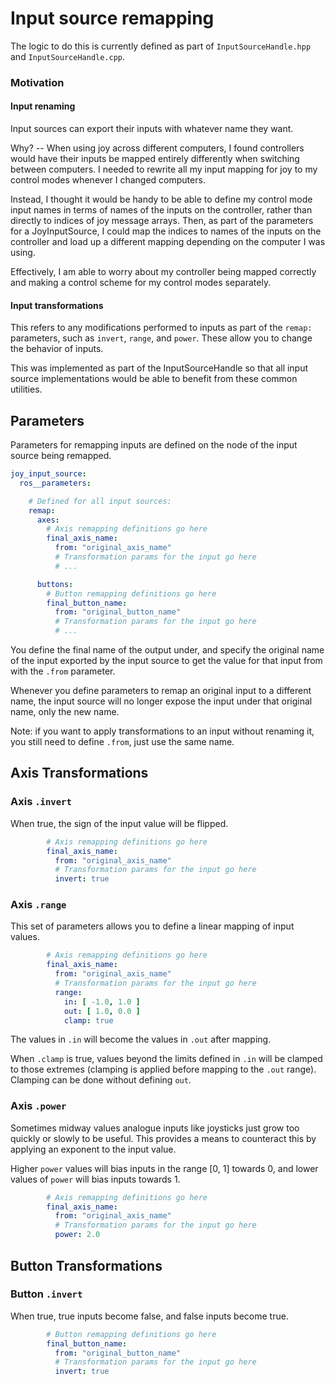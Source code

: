 # Input source remapping

The logic to do this is currently defined as part of `InputSourceHandle.hpp` and `InputSourceHandle.cpp`.

### Motivation

#### Input renaming

Input sources can export their inputs with whatever name they want.

Why? -- When using joy across different computers, I found controllers would have their inputs be mapped
entirely differently when switching between computers. I needed to rewrite all my input mapping for joy to my control
modes whenever I changed computers.

Instead, I thought it would be handy to be able to define my control mode input names in terms of names of the inputs on
the controller, rather than directly to indices of joy message arrays. Then, as part of the parameters for a
JoyInputSource, I could map the indices to names of the inputs on the controller and load up a different mapping
depending on the computer I was using.

Effectively, I am able to worry about my controller being mapped correctly and making a control scheme for my control
modes separately.

#### Input transformations

This refers to any modifications performed to inputs as part of the `remap:` parameters, such as `invert`, `range`, and
`power`. These allow you to change the behavior of inputs.

This was implemented as part of the InputSourceHandle so that all input source implementations would be able to benefit
from these common utilities.

## Parameters

Parameters for remapping inputs are defined on the node of the input source being remapped.

```yaml
joy_input_source:
  ros__parameters:

    # Defined for all input sources:
    remap:
      axes:
        # Axis remapping definitions go here
        final_axis_name:
          from: "original_axis_name"
          # Transformation params for the input go here
          # ...

      buttons:
        # Button remapping definitions go here
        final_button_name:
          from: "original_button_name"
          # Transformation params for the input go here
          # ...
```

You define the final name of the output under, and specify the original name of the input exported by the input source
to get the value for that input from with the `.from` parameter.

Whenever you define parameters to remap an original input to a different name, the input source will no longer expose
the input under that original name, only the new name.

Note: if you want to apply transformations to an input without renaming it, you still need to define `.from`, just use
the same name.

## Axis Transformations

### Axis `.invert`

When true, the sign of the input value will be flipped.

```yaml
        # Axis remapping definitions go here
        final_axis_name:
          from: "original_axis_name"
          # Transformation params for the input go here
          invert: true
```

### Axis `.range`

This set of parameters allows you to define a linear mapping of input values.

```yaml
        # Axis remapping definitions go here
        final_axis_name:
          from: "original_axis_name"
          # Transformation params for the input go here
          range:
            in: [ -1.0, 1.0 ]
            out: [ 1.0, 0.0 ]
            clamp: true
```

The values in `.in` will become the values in `.out` after mapping.

When `.clamp` is true, values beyond the limits defined in `.in` will be clamped to those extremes (clamping is applied
before mapping to the `.out` range). Clamping can be done without defining `out`.

### Axis `.power`

Sometimes midway values analogue inputs like joysticks just grow too quickly or slowly to be useful. This provides a
means to counteract this by applying an exponent to the input value.

Higher `power` values will bias inputs in the range [0, 1] towards 0,
and lower values of `power` will bias inputs towards 1.

```yaml
        # Axis remapping definitions go here
        final_axis_name:
          from: "original_axis_name"
          # Transformation params for the input go here
          power: 2.0
```

## Button Transformations

### Button `.invert`

When true, true inputs become false, and false inputs become true.

```yaml
        # Button remapping definitions go here
        final_button_name:
          from: "original_button_name"
          # Transformation params for the input go here
          invert: true
```

